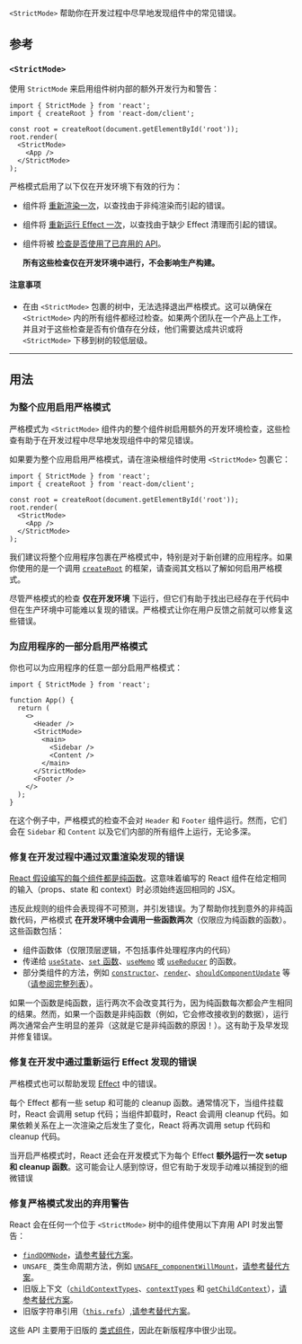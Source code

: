 # <StrictMode>

`<StrictMode>` 帮助你在开发过程中尽早地发现组件中的常见错误。

## 参考 

### `<StrictMode>` 

使用 `StrictMode` 来启用组件树内部的额外开发行为和警告：

````tsx
import { StrictMode } from 'react';
import { createRoot } from 'react-dom/client';

const root = createRoot(document.getElementById('root'));
root.render(
  <StrictMode>
    <App />
  </StrictMode>
);
````

严格模式启用了以下仅在开发环境下有效的行为：

- 组件将 [重新渲染一次](https://react.docschina.org/reference/react/StrictMode#fixing-bugs-found-by-double-rendering-in-development)，以查找由于非纯渲染而引起的错误。

- 组件将 [重新运行 Effect 一次](https://react.docschina.org/reference/react/StrictMode#fixing-bugs-found-by-re-running-effects-in-development)，以查找由于缺少 Effect 清理而引起的错误。

- 组件将被 [检查是否使用了已弃用的 API](https://react.docschina.org/reference/react/StrictMode#fixing-deprecation-warnings-enabled-by-strict-mode)。

  **所有这些检查仅在开发环境中进行，不会影响生产构建。**

#### 注意事项 

- 在由 `<StrictMode>` 包裹的树中，无法选择退出严格模式。这可以确保在 `<StrictMode>` 内的所有组件都经过检查。如果两个团队在一个产品上工作，并且对于这些检查是否有价值存在分歧，他们需要达成共识或将 `<StrictMode>` 下移到树的较低层级。

------

## 用法 

### 为整个应用启用严格模式 

严格模式为 `<StrictMode>` 组件内的整个组件树启用额外的开发环境检查，这些检查有助于在开发过程中尽早地发现组件中的常见错误。

如果要为整个应用启用严格模式，请在渲染根组件时使用 `<StrictMode>` 包裹它：

````tsx
import { StrictMode } from 'react';
import { createRoot } from 'react-dom/client';

const root = createRoot(document.getElementById('root'));
root.render(
  <StrictMode>
    <App />
  </StrictMode>
);
````

我们建议将整个应用程序包裹在严格模式中，特别是对于新创建的应用程序。如果你使用的是一个调用 [`createRoot`](https://react.docschina.org/reference/react-dom/client/createRoot) 的框架，请查阅其文档以了解如何启用严格模式。

尽管严格模式的检查 **仅在开发环境** 下运行，但它们有助于找出已经存在于代码中但在生产环境中可能难以复现的错误。严格模式让你在用户反馈之前就可以修复这些错误。

### 为应用程序的一部分启用严格模式 

你也可以为应用程序的任意一部分启用严格模式：

````tsx
import { StrictMode } from 'react';

function App() {
  return (
    <>
      <Header />
      <StrictMode>
        <main>
          <Sidebar />
          <Content />
        </main>
      </StrictMode>
      <Footer />
    </>
  );
}
````

在这个例子中，严格模式的检查不会对 `Header` 和 `Footer` 组件运行。然而，它们会在 `Sidebar` 和 `Content` 以及它们内部的所有组件上运行，无论多深。

### 修复在开发过程中通过双重渲染发现的错误 

[React 假设编写的每个组件都是纯函数](https://react.docschina.org/learn/keeping-components-pure)。这意味着编写的 React 组件在给定相同的输入（props、state 和 context）时必须始终返回相同的 JSX。

违反此规则的组件会表现得不可预测，并引发错误。为了帮助你找到意外的非纯函数代码，严格模式 **在开发环境中会调用一些函数两次**（仅限应为纯函数的函数）。这些函数包括：

- 组件函数体（仅限顶层逻辑，不包括事件处理程序内的代码）
- 传递给 [`useState`](https://react.docschina.org/reference/react/useState)、[`set` 函数](https://react.docschina.org/reference/react/useState#setstate)、[`useMemo`](https://react.docschina.org/reference/react/useMemo) 或 [`useReducer`](https://react.docschina.org/reference/react/useReducer) 的函数。
- 部分类组件的方法，例如 [`constructor`](https://react.docschina.org/reference/react/Component#constructor)、[`render`](https://react.docschina.org/reference/react/Component#render)、[`shouldComponentUpdate`](https://react.docschina.org/reference/react/Component#shouldcomponentupdate) 等（[请参阅完整列表](https://reactjs.org/docs/strict-mode.html#detecting-unexpected-side-effects)）。

如果一个函数是纯函数，运行两次不会改变其行为，因为纯函数每次都会产生相同的结果。然而，如果一个函数是非纯函数（例如，它会修改接收到的数据），运行两次通常会产生明显的差异（这就是它是非纯函数的原因！）。这有助于及早发现并修复错误。

### 修复在开发中通过重新运行 Effect 发现的错误 

严格模式也可以帮助发现 [Effect](https://react.docschina.org/learn/synchronizing-with-effects) 中的错误。

每个 Effect 都有一些 setup 和可能的 cleanup 函数。通常情况下，当组件挂载时，React 会调用 setup 代码；当组件卸载时，React 会调用 cleanup 代码。如果依赖关系在上一次渲染之后发生了变化，React 将再次调用 setup 代码和 cleanup 代码。

当开启严格模式时，React 还会在开发模式下为每个 Effect **额外运行一次 setup 和 cleanup 函数**。这可能会让人感到惊讶，但它有助于发现手动难以捕捉到的细微错误

### 修复严格模式发出的弃用警告 

React 会在任何一个位于 `<StrictMode>` 树中的组件使用以下弃用 API 时发出警告：

- [`findDOMNode`](https://react.docschina.org/reference/react-dom/findDOMNode)，[请参考替代方案](https://reactjs.org/docs/strict-mode.html#warning-about-deprecated-finddomnode-usage)。
- `UNSAFE_` 类生命周期方法，例如 [`UNSAFE_componentWillMount`](https://react.docschina.org/reference/react/Component#unsafe_componentwillmount)，[请参考替代方案](https://reactjs.org/blog/2018/03/27/update-on-async-rendering.html#migrating-from-legacy-lifecycles)。
- 旧版上下文（[`childContextTypes`](https://react.docschina.org/reference/react/Component#static-childcontexttypes)、[`contextTypes`](https://react.docschina.org/reference/react/Component#static-contexttypes) 和 [`getChildContext`](https://react.docschina.org/reference/react/Component#getchildcontext)），[请参考替代方案](https://react.docschina.org/reference/react/createContext)。
- 旧版字符串引用（[`this.refs`](https://react.docschina.org/reference/react/Component#refs)）,[请参考替代方案](https://reactjs.org/docs/strict-mode.html#warning-about-legacy-string-ref-api-usage)。

这些 API 主要用于旧版的 [类式组件](https://react.docschina.org/reference/react/Component)，因此在新版程序中很少出现。